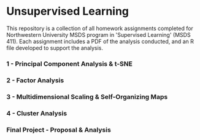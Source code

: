 # Unsupervised Learning

<p>This repository is a collection of all homework assignments completed for Northwestern University MSDS program in 'Supervised Learning' (MSDS 411). Each assignment includes a PDF of the analysis conducted, and an R file developed to support the analysis.</p>
  
<h3>1 - Principal Component Analysis & t-SNE</h3>

<h3>2 - Factor Analysis</h3>

<h3>3 - Multidimensional Scaling & Self-Organizing Maps</h3>

<h3>4 - Cluster Analysis</h3>

<h3>Final Project - Proposal & Analysis</h3>